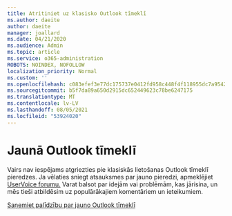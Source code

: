 ```yaml
---
title: Atritiniet uz klasisko Outlook tīmeklī
ms.author: daeite
author: daeite
manager: joallard
ms.date: 04/21/2020
ms.audience: Admin
ms.topic: article
ms.service: o365-administration
ROBOTS: NOINDEX, NOFOLLOW
localization_priority: Normal
ms.custom: ''
ms.openlocfilehash: c083efef3e77dc175737e0412fd958c448f4f118955dc7a95427dab831ccbe4d
ms.sourcegitcommit: b5f7da89a650d2915dc652449623c78be6247175
ms.translationtype: MT
ms.contentlocale: lv-LV
ms.lasthandoff: 08/05/2021
ms.locfileid: "53924020"
---
```

# <a name="the-new-outlook-on-the-web"></a>Jaunā Outlook tīmeklī

Vairs nav iespējams atgriezties pie klasiskās lietošanas Outlook tīmeklī pieredzes. Ja vēlaties sniegt atsauksmes par jauno pieredzi, apmeklējiet [UserVoice forumu.](https://go.microsoft.com/fwlink/?linkid=2103182) Varat balsot par idejām vai problēmām, kas jārisina, un mēs tieši atbildēsim uz populārākajiem komentāriem un ieteikumiem.

[Saņemiet palīdzību par jauno Outlook tīmeklī](https://support.office.com/article/017014cd-2ad0-41ab-8473-6bd8c349d4f8)